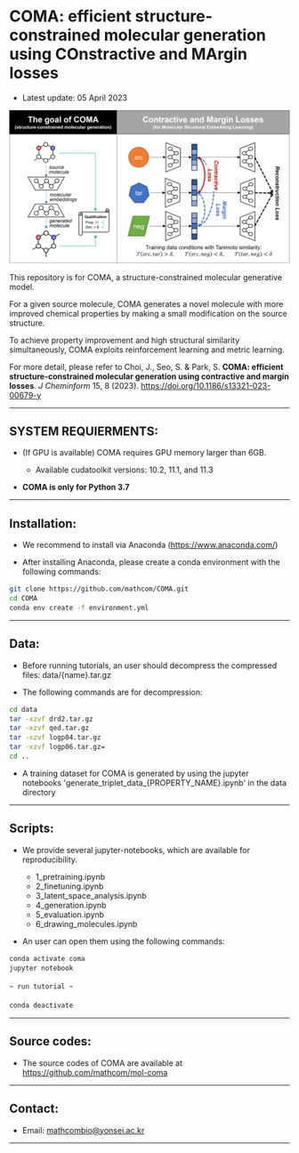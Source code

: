# COMA: efficient structure-constrained molecular generation using COnstractive and MArgin losses

- Latest update: 05 April 2023

<img src="figs/overview_of_COMA.png" alt="thumbnail" width="600px" />

This repository is for COMA, a structure-constrained molecular generative model.

For a given source molecule, COMA generates a novel molecule with more improved chemical properties by making a small modification on the source structure.

To achieve property improvement and high structural similarity simultaneously, COMA exploits reinforcement learning and metric learning.

For more detail, please refer to Choi, J., Seo, S. & Park, S. **COMA: efficient structure-constrained molecular generation using contractive and margin losses**. *J Cheminform* 15, 8 (2023). https://doi.org/10.1186/s13321-023-00679-y


--------------------------------------------------------------------------------------------
## SYSTEM REQUIERMENTS: 

- (If GPU is available) COMA requires GPU memory larger than 6GB.
  - Available cudatoolkit versions: 10.2, 11.1, and 11.3

- **COMA is only for Python 3.7**

--------------------------------------------------------------------------------------------
## Installation:

- We recommend to install via Anaconda (https://www.anaconda.com/)

- After installing Anaconda, please create a conda environment with the following commands:

```bash
git clone https://github.com/mathcom/COMA.git
cd COMA
conda env create -f environment.yml
```

--------------------------------------------------------------------------------------------
## Data:

- Before running tutorials, an user should decompress the compressed files: data/{name}.tar.gz

- The following commands are for decompression:

```bash
cd data
tar -xzvf drd2.tar.gz
tar -xzvf qed.tar.gz
tar -xzvf logp04.tar.gz
tar -xzvf logp06.tar.gz=
cd ..
```

- A training dataset for COMA is generated by using the jupyter notebooks 'generate_triplet_data_{PROPERTY_NAME}.ipynb' in the data directory
  

--------------------------------------------------------------------------------------------
## Scripts:

- We provide several jupyter-notebooks, which are available for reproducibility.
  - 1_pretraining.ipynb
  - 2_finetuning.ipynb
  - 3_latent_space_analysis.ipynb
  - 4_generation.ipynb
  - 5_evaluation.ipynb
  - 6_drawing_molecules.ipynb

- An user can open them using the following commands:

```bash
conda activate coma
jupyter notebook

~ run tutorial ~

conda deactivate
```


--------------------------------------------------------------------------------------------
## Source codes:

- The source codes of COMA are available at https://github.com/mathcom/mol-coma


--------------------------------------------------------------------------------------------
## Contact:

- Email: mathcombio@yonsei.ac.kr


--------------------------------------------------------------------------------------------
